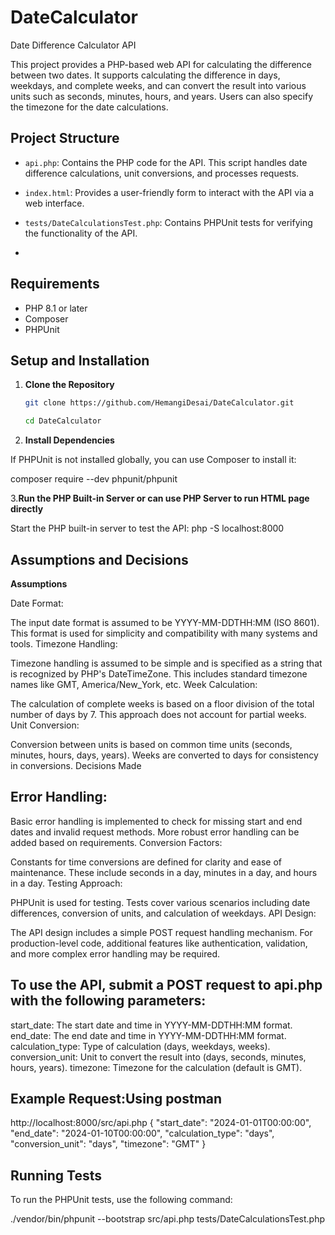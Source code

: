 # DateCalculator
 Date Difference Calculator API

This project provides a PHP-based web API for calculating the difference between two dates. It supports calculating the difference in days, weekdays, and complete weeks, and can convert the result into various units such as seconds, minutes, hours, and years. Users can also specify the timezone for the date calculations.

## Project Structure

- `api.php`: Contains the PHP code for the API. This script handles date difference calculations, unit conversions, and processes requests.
- `index.html`: Provides a user-friendly form to interact with the API via a web interface.
- `tests/DateCalculationsTest.php`: Contains PHPUnit tests for verifying the functionality of the API.

- 
## Requirements

- PHP 8.1 or later
- Composer
- PHPUnit

## Setup and Installation

1. **Clone the Repository**

   ```bash
   git clone https://github.com/HemangiDesai/DateCalculator.git

   cd DateCalculator


2. **Install Dependencies**


If PHPUnit is not installed globally, you can use Composer to install it:

composer require --dev phpunit/phpunit

3.**Run the PHP Built-in Server or can use PHP Server to run HTML page directly**

Start the PHP built-in server to test the API:
php -S localhost:8000


## Assumptions and Decisions

**Assumptions**

Date Format:

The input date format is assumed to be YYYY-MM-DDTHH:MM (ISO 8601). This format is used for simplicity and compatibility with many systems and tools.
Timezone Handling:

Timezone handling is assumed to be simple and is specified as a string that is recognized by PHP's DateTimeZone. This includes standard timezone names like GMT, America/New_York, etc.
Week Calculation:

The calculation of complete weeks is based on a floor division of the total number of days by 7. This approach does not account for partial weeks.
Unit Conversion:

Conversion between units is based on common time units (seconds, minutes, hours, days, years). Weeks are converted to days for consistency in conversions.
Decisions Made

## Error Handling:

Basic error handling is implemented to check for missing start and end dates and invalid request methods. More robust error handling can be added based on requirements.
Conversion Factors:

Constants for time conversions are defined for clarity and ease of maintenance. These include seconds in a day, minutes in a day, and hours in a day.
Testing Approach:

PHPUnit is used for testing. Tests cover various scenarios including date differences, conversion of units, and calculation of weekdays.
API Design:

The API design includes a simple POST request handling mechanism. For production-level code, additional features like authentication, validation, and more complex error handling may be required.


## To use the API, submit a POST request to api.php with the following parameters:

start_date: The start date and time in YYYY-MM-DDTHH:MM format.
end_date: The end date and time in YYYY-MM-DDTHH:MM format.
calculation_type: Type of calculation (days, weekdays, weeks).
conversion_unit: Unit to convert the result into (days, seconds, minutes, hours, years).
timezone: Timezone for the calculation (default is GMT).

## Example Request:Using postman 
http://localhost:8000/src/api.php
{
    "start_date": "2024-01-01T00:00:00",
    "end_date": "2024-01-10T00:00:00",
    "calculation_type": "days",
    "conversion_unit": "days",
    "timezone": "GMT"
}

## Running Tests

To run the PHPUnit tests, use the following command:

./vendor/bin/phpunit --bootstrap src/api.php tests/DateCalculationsTest.php


